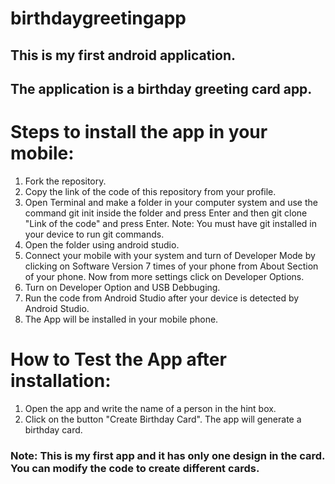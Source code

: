 # birthdaygreetingapp
## This is my first android application.
## The application is a birthday greeting card app.


# Steps to install the app in your mobile:
1. Fork the repository.
2. Copy the link of the code of this repository from your profile.
3. Open Terminal and make a folder in your computer system and use the command git init inside the folder and press Enter and then git clone "Link of the code" and press Enter.
    Note: You must have git installed in your device to run git commands.
4. Open the folder using android studio.
5. Connect your mobile with your system and turn of Developer Mode by clicking on Software Version 7 times of your phone from About Section of your phone. Now from more settings click on Developer Options.
6. Turn on Developer Option and USB Debbuging.
7. Run the code from Android Studio after your device is detected by Android Studio.
8. The App will be installed in your mobile phone.


# How to Test the App after installation:
1. Open the app and write the name of a person in the hint box.
2. Click on the button "Create Birthday Card". The app will generate a birthday card.


### Note: This is my first app and it has only one design in the card. You can modify the code to create different cards.

